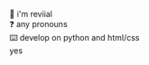🙌 i'm reviial  
❓ any pronouns  
⌨️ develop on python and html/css  
yes  

<!---
reviial/reviial is a ✨ special ✨ repository because its `README.md` (this file) appears on your GitHub profile.
You can click the Preview link to take a look at your changes.
--->
